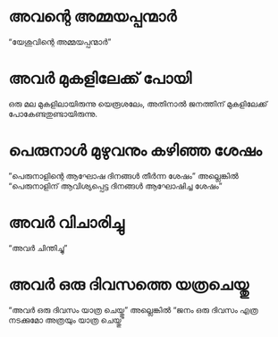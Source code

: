 # അവന്റെ അമ്മയപ്പന്മാർ
“യേശുവിന്റെ അമ്മയപ്പന്മാർ”
# അവർ മുകളിലേക്ക് പോയി
ഒരു മല മുകളിലായിരുന്നു യെരൂശലേം, അതിനാൽ ജനത്തിന് മുകളിലേക്ക് പോകേണ്ടതുണ്ടായിരുന്നു.
# പെരുനാൾ മുഴുവനും കഴിഞ്ഞ ശേഷം
”പെരുനാളിന്റെ ആഘോഷ ദിനങ്ങൾ തീർന്ന ശേഷം” അല്ലെങ്കിൽ “പെരുനാളിന് ആവിശ്യപ്പെട്ട ദിനങ്ങൾ ആഘോഷിച്ച ശേഷം”
# അവർ വിചാരിച്ചു
“അവർ ചിന്തിച്ചു”
# അവർ ഒരു ദിവസത്തെ യത്രചെയ്തു
“അവർ ഒരു ദിവസം യാത്ര ചെയ്തു” അല്ലെങ്കിൽ “ജനം ഒരു ദിവസം എത്ര നടക്കുമോ അത്രയും യാത്ര ചെയ്തു”
